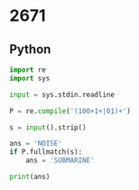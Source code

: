 # 2671

## Python

```python
import re
import sys

input = sys.stdin.readline

P = re.compile('(100+1+|01)+')

s = input().strip()

ans = 'NOISE'
if P.fullmatch(s):
    ans = 'SUBMARINE'

print(ans)

```
